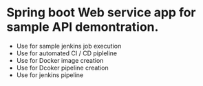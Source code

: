 # Spring boot Web service app for sample API demontration.
- Use for sample jenkins job execution
- Use for automated CI / CD pipleline
- Use for Docker image creation
- Use for Dcoker pipeline creation
- Use for jenkins pipeline

